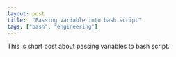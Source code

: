 ```yaml
---
layout: post
title:  "Passing variable into bash script"
tags: ["bash", "engineering"]
---
```


This is short post about passing variables to bash script.
